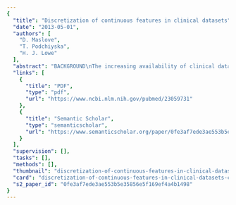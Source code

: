 ```yaml
---
{
  "title": "Discretization of continuous features in clinical datasets",
  "date": "2013-05-01",
  "authors": [
    "D. Maslove",
    "T. Podchiyska",
    "H. J. Lowe"
  ],
  "abstract": "BACKGROUND\nThe increasing availability of clinical data from electronic medical records (EMRs) has created opportunities for secondary uses of health information. When used in machine learning classification, many data features must first be transformed by discretization.\n\n\nOBJECTIVE\nTo evaluate six discretization strategies, both supervised and unsupervised, using EMR data.\n\n\nMATERIALS AND METHODS\nWe classified laboratory data (arterial blood gas (ABG) measurements) and physiologic data (cardiac output (CO) measurements) derived from adult patients in the intensive care unit using decision trees and naïve Bayes classifiers. Continuous features were partitioned using two supervised, and four unsupervised discretization strategies. The resulting classification accuracy was compared with that obtained with the original, continuous data.\n\n\nRESULTS\nSupervised methods were more accurate and consistent than unsupervised, but tended to produce larger decision trees. Among the unsupervised methods, equal frequency and k-means performed well overall, while equal width was significantly less accurate.\n\n\nDISCUSSION\nThis is, we believe, the first dedicated evaluation of discretization strategies using EMR data. It is unlikely that any one discretization method applies universally to EMR data. Performance was influenced by the choice of class labels and, in the case of unsupervised methods, the number of intervals. In selecting the number of intervals there is generally a trade-off between greater accuracy and greater consistency.\n\n\nCONCLUSIONS\nIn general, supervised methods yield higher accuracy, but are constrained to a single specific application. Unsupervised methods do not require class labels and can produce discretized data that can be used for multiple purposes.",
  "links": [
    {
      "title": "PDF",
      "type": "pdf",
      "url": "https://www.ncbi.nlm.nih.gov/pubmed/23059731"
    },
    {
      "title": "Semantic Scholar",
      "type": "semanticscholar",
      "url": "https://www.semanticscholar.org/paper/0fe3af7ede3ae553b5e35856e5f169ef4a4b1498"
    }
  ],
  "supervision": [],
  "tasks": [],
  "methods": [],
  "thumbnail": "discretization-of-continuous-features-in-clinical-datasets-thumb.jpg",
  "card": "discretization-of-continuous-features-in-clinical-datasets-card.jpg",
  "s2_paper_id": "0fe3af7ede3ae553b5e35856e5f169ef4a4b1498"
}
---
```


